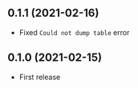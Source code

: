 ## 0.1.1 (2021-02-16)

- Fixed `Could not dump table` error

## 0.1.0 (2021-02-15)

- First release
